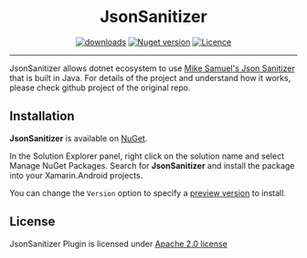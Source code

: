 <p align="center">
  <h1 align="center">JsonSanitizer</h1>
</p>

<p align="center">
  <a href="https://www.nuget.org/packages/JsonSanitizer/"><img src="https://img.shields.io/nuget/dt/JsonSanitizer?label=Downloads&color=%23007EC6&style=for-the-badge"alt="downloads"></a>
  <a href="https://www.nuget.org/packages/JsonSanitizer/"><img src="https://img.shields.io/nuget/v/JsonSanitizer?color=%23ed2a1c&style=for-the-badge" alt="Nuget version"></a>
  <a href="/LICENSE"><img src="https://img.shields.io/badge/License-Apache%202.0-blue.svg?color=%3bcc62&style=for-the-badge" alt="Licence"></a>
</p>

---

JsonSanitizer allows dotnet ecosystem to use [Mike Samuel's Json Sanitizer](https://github.com/OWASP/json-sanitizer) that is built in Java. For details of the project and understand how it works, please check github project of the original repo.

## Installation

**JsonSanitizer** is available on [NuGet](https://www.nuget.org/packages/JsonSanitizer).

In the Solution Explorer panel, right click on the solution name and select Manage NuGet Packages. Search for **JsonSanitizer** and install the package into your Xamarin.Android projects.

You can change the `Version` option to specify a [preview version](https://www.nuget.org/packages/JsonSanitizer) to install.

## License

JsonSanitizer Plugin is licensed under [Apache 2.0 license](LICENSE)

